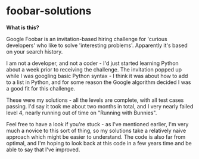 # foobar-solutions

**What is this?**

Google Foobar is an invitation-based hiring challenge for 'curious developers' who like to solve 'interesting problems'. Apparently it's based on your search history.

I am not a developer, and not a coder - I'd just started learning Python about a week prior to receiving the challenge. The invitation popped up while I was googling basic Python syntax - I think it was about how to add to a list in Python, and for some reason the Google algorithm decided I was a good fit for this challenge. 

These were my solutions - all the levels are complete, with all test cases passing. I'd say it took me about two months in total, and I very nearly failed level 4, nearly running out of time on "Running with Bunnies".

Feel free to have a look if you're stuck - as I've mentioned earlier, I'm very much a novice to this sort of thing, so my solutions take a relatively naive approach which might be easier to understand. The code is also far from optimal, and I'm hoping to look back at this code in a few years time and be able to say that I've improved.
